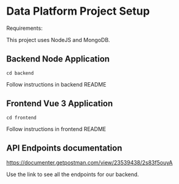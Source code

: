 # Data Platform Project Setup

Requirements:

This project uses NodeJS and MongoDB.

## Backend Node Application
```
cd backend
```
Follow instructions in backend README

## Frontend Vue 3 Application
```
cd frontend
```
Follow instructions in frontend README

## API Endpoints documentation

https://documenter.getpostman.com/view/23539438/2s83f5ouyA

Use the link to see all the endpoints for our backend.

